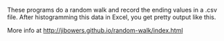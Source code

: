 These programs do a random walk and record the ending values in a .csv file.  After histogramming this data in Excel, you get pretty output like this.

More info at http://jibowers.github.io/random-walk/index.html